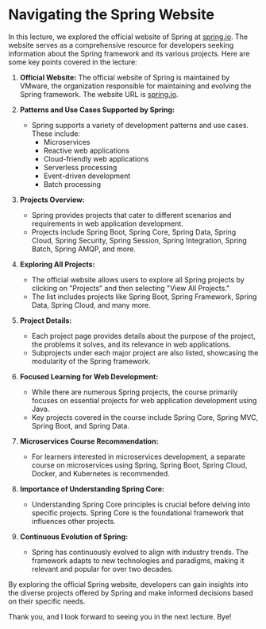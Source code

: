 # Navigating the Spring Website

In this lecture, we explored the official website of Spring at [spring.io](https://spring.io/). The website serves as a comprehensive resource for developers seeking information about the Spring framework and its various projects. Here are some key points covered in the lecture:

1. **Official Website:** The official website of Spring is maintained by VMware, the organization responsible for maintaining and evolving the Spring framework. The website URL is [spring.io](https://spring.io/).

2. **Patterns and Use Cases Supported by Spring:**
   - Spring supports a variety of development patterns and use cases. These include:
     - Microservices
     - Reactive web applications
     - Cloud-friendly web applications
     - Serverless processing
     - Event-driven development
     - Batch processing

3. **Projects Overview:**
   - Spring provides projects that cater to different scenarios and requirements in web application development.
   - Projects include Spring Boot, Spring Core, Spring Data, Spring Cloud, Spring Security, Spring Session, Spring Integration, Spring Batch, Spring AMQP, and more.

4. **Exploring All Projects:**
   - The official website allows users to explore all Spring projects by clicking on "Projects" and then selecting "View All Projects."
   - The list includes projects like Spring Boot, Spring Framework, Spring Data, Spring Cloud, and many more.

5. **Project Details:**
   - Each project page provides details about the purpose of the project, the problems it solves, and its relevance in web applications.
   - Subprojects under each major project are also listed, showcasing the modularity of the Spring framework.

6. **Focused Learning for Web Development:**
   - While there are numerous Spring projects, the course primarily focuses on essential projects for web application development using Java.
   - Key projects covered in the course include Spring Core, Spring MVC, Spring Boot, and Spring Data.

7. **Microservices Course Recommendation:**
   - For learners interested in microservices development, a separate course on microservices using Spring, Spring Boot, Spring Cloud, Docker, and Kubernetes is recommended.

8. **Importance of Understanding Spring Core:**
   - Understanding Spring Core principles is crucial before delving into specific projects. Spring Core is the foundational framework that influences other projects.

9. **Continuous Evolution of Spring:**
   - Spring has continuously evolved to align with industry trends. The framework adapts to new technologies and paradigms, making it relevant and popular for over two decades.

By exploring the official Spring website, developers can gain insights into the diverse projects offered by Spring and make informed decisions based on their specific needs.

Thank you, and I look forward to seeing you in the next lecture. Bye!